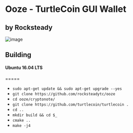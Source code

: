 # Ooze - TurtleCoin GUI Wallet
## by Rocksteady

![image](https://user-images.githubusercontent.com/34389545/34636662-6dfb201a-f26c-11e7-903b-f615b4799a59.png)


## Building
#### Ubuntu 16.04 LTS
=====
- `sudo apt-get update && sudo apt-get upgrade --yes`
- `git clone https://github.com/rocksteadytc/ooze`
- `cd ooze/cryptonote/`
- `git clone https://github.com/turtlecoin/turtlecoin . `
- `cd ..`
- `mkdir build && cd $_`
- `cmake ..`
- `make -j4`
